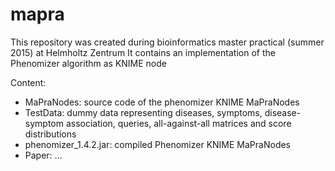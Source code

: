 # mapra
This repository was created during bioinformatics master practical (summer 2015) at Helmholtz Zentrum
It contains an implementation of the Phenomizer algorithm as KNIME node 

Content:

* MaPraNodes: source code of the phenomizer KNIME MaPraNodes
* TestData: dummy data representing diseases, symptoms, disease-symptom association, queries, all-against-all matrices and score distributions
* phenomizer_1.4.2.jar: compiled Phenomizer KNIME MaPraNodes
* Paper: ...